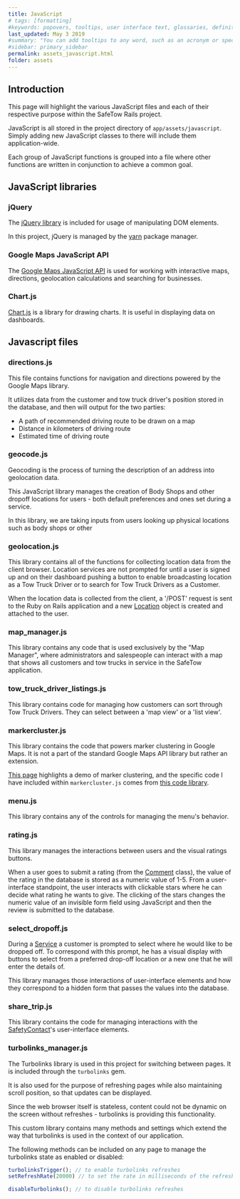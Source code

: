 ```yaml
---
title: JavaScript
# tags: [formatting]
#keywords: popovers, tooltips, user interface text, glossaries, definitions
last_updated: May 3 2019
#summary: "You can add tooltips to any word, such as an acronym or specialized term. Tooltips work well for glossary definitions, because you don't have to keep repeating the definition, nor do you assume the reader already knows the word's meaning."
#sidebar: primary_sidebar
permalink: assets_javascript.html
folder: assets
---
```


## Introduction

This page will highlight the various JavaScript files and each of their respective purpose within the SafeTow Rails project.

JavaScript is all stored in the project directory of `app/assets/javascript`. Simply adding new JavaScript classes to there will include them application-wide.

Each group of JavaScript functions is grouped into a file where other functions are written in conjunction to achieve a common goal.


## JavaScript libraries

### jQuery

The [jQuery library](https://jquery.com/) is included for usage of manipulating DOM elements.

In this project, jQuery is managed by the [yarn](/overview_package_managers#yarn) package manager.

### Google Maps JavaScript API

The [Google Maps JavaScript API](https://developers.google.com/maps/documentation/javascript/reference/) is used for working with interactive maps, directions, geolocation calculations and searching for businesses.

### Chart.js

[Chart.js](https://www.chartjs.org/) is a library for drawing charts. It is useful in displaying data on dashboards.

## Javascript files

### directions.js

This file contains functions for navigation and directions powered by the Google Maps library.

It utilizes data from the customer and tow truck driver's position stored in the database, and then will output for the two parties:

* A path of recommended driving route to be drawn on a map
* Distance in kilometers of driving route
* Estimated time of driving route

### geocode.js

Geocoding is the process of turning the description of an address into geolocation data.

This JavaScript library manages the creation of Body Shops and other dropoff locations for users - both default preferences and ones set during a service.

In this library, we are taking inputs from users looking up physical locations such as body shops or other

### geolocation.js

This library contains all of the functions for collecting location data from the client browser. Location services are not prompted for until a user is signed up and on their dashboard pushing a button to enable broadcasting location as a Tow Truck Driver or to search for Tow Truck Drivers as a Customer.

When the location data is collected from the client, a '/POST' request is sent to the Ruby on Rails application and a new [Location](/classes_location.html) object is created and attached to the user.

### map_manager.js

This library contains any code that is used exclusively by the "Map Manager", where administrators and salespeople can interact with a map that shows all customers and tow trucks in service in the SafeTow application.

### tow_truck_driver_listings.js

This library contains code for managing how customers can sort through Tow Truck Drivers. They can select between a 'map view' or a 'list view'.

### markercluster.js

This library contains the code that powers marker clustering in Google Maps. It is not a part of the standard Google Maps API library but rather an extension.

[This page](https://developers.google.com/maps/documentation/javascript/marker-clustering) highlights a demo of marker clustering, and the specific code I have included within `markercluster.js` comes from [this code library](https://googlemaps.github.io/js-marker-clusterer/docs/reference.html).

### menu.js

This library contains any of the controls for managing the menu's behavior.

### rating.js

This library manages the interactions between users and the visual ratings buttons.

When a user goes to submit a rating (from the [Comment](/classes_comments.html) class), the value of the rating in the database is stored as a numeric value of 1-5. From a user-interface standpoint, the user interacts with clickable stars where he can decide what rating he wants to give. The clicking of the stars changes the numeric value of an invisible form field using JavaScript and then the review is submitted to the database.

### select_dropoff.js

During a [Service](/classes_service.html) a customer is prompted to select where he would like to be dropped off. To correspond with this prompt, he has a visual display with buttons to select from a preferred drop-off location or a new one that he will enter the details of.

This library manages those interactions of user-interface elements and how they correspond to a hidden form that passes the values into the database.

### share_trip.js

This library contains the code for managing interactions with the [SafetyContact](/classes_safety_contact.html)'s user-interface elements.

### turbolinks_manager.js

The Turbolinks library is used in this project for switching between pages. It is included through the `turbolinks` gem.

It is also used for the purpose of refreshing pages while also maintaining scroll position, so that updates can be displayed.

Since the web browser itself is stateless, content could not be dynamic on the screen without refreshes - turbolinks is providing this functionality.

This custom library contains many methods and settings which extend the way that turbolinks is used in the context of our application.

The following methods can be included on any page to manage the turbolinks state as enabled or disabled:
```JavaScript
turbolinksTrigger(); // to enable turbolinks refreshes
setRefreshRate(20000) // to set the rate in milliseconds of the refresh rate

disableTurbolinks(); // to disable turbolinks refreshes
```
